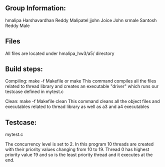 Group Information:
-----------------------------
hmalipa Harshavardhan Reddy Malipatel
jjohn Joice John
srmale Santosh Reddy Male

Files
-----------------------------
All files are located under hmalipa_hw3/a5/ directory


Build steps:
----------------------------
Compiling:
      make -f Makefile
      or make
This command compiles all the files related to thread library and creates an executable "driver" which runs our testcase defined in mytest.c
      
Clean:
      make -f Makefile clean
This command cleans all the object files and executables related to thread library as well as a3 and a4 executables

Testcase:
-----------------------------
mytest.c

The concurrency level is set to 2. In this program 10 threads are created with their priority values changing from 10 to 19. Thread 0 has highest priority value 19 and so is the least priority thread and it executes at the end.
